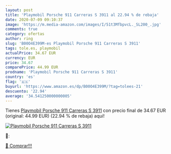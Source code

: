 ```yaml
---
layout: post
title: 'Playmobil Porsche 911 Carreras S 3911 al 22.94 % de rebaja'
date: 2020-07-09 09:10:37
image: 'https://m.media-amazon.com/images/I/51t3MfbpvcL._SL200_.jpg'
comments: true
category: ofertas
author: ring
slug: 'B00O4E399M-es Playmobil Porsche 911 Carreras S 3911'
tags: tole.es, playmobil
actualPrice: 34.67 EUR
currency: EUR
price: 34.67
comparePrice: 44.99 EUR
prodname: 'Playmobil Porsche 911 Carreras S 3911'
country: 'es'
flag: '🇪🇸'
buyurl: 'https://www.amazon.es/dp/B00O4E399M/?tag=tolees-21'
descuento: '22.94'
average: '34.541250000000005'
---
```


Tienes [Playmobil Porsche 911 Carreras S 3911](https://www.amazon.es/dp/B00O4E399M/?tag=tolees-21) con precio final de  34.67 EUR (original: 44.99 EUR) (22.94 %  de rebaja) aqui!

[![Playmobil Porsche 911 Carreras S 3911](https://m.media-amazon.com/images/I/51t3MfbpvcL._SL200_.jpg)](https://www.amazon.es/dp/B00O4E399M/?tag=tolees-21)

🔎:


[🛒 Comprar!!!](https://www.amazon.es/dp/B00O4E399M/?tag=tolees-21)
